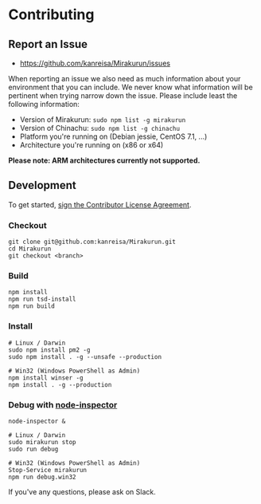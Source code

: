 # Contributing

## Report an Issue

* https://github.com/kanreisa/Mirakurun/issues

When reporting an issue we also need as much information about your environment
that you can include. We never know what information will be pertinent when
trying narrow down the issue. Please include least the following information:

* Version of Mirakurun: `sudo npm list -g mirakurun`
* Version of Chinachu: `sudo npm list -g chinachu`
* Platform you're running on (Debian jessie, CentOS 7.1, ...)
* Architecture you're running on (x86 or x64)

**Please note: ARM architectures currently not supported.**

## Development

To get started, [sign the Contributor License Agreement](https://www.clahub.com/agreements/kanreisa/Mirakurun).

### Checkout

```
git clone git@github.com:kanreisa/Mirakurun.git
cd Mirakurun
git checkout <branch>
```

### Build

```
npm install
npm run tsd-install
npm run build
```

### Install

```
# Linux / Darwin
sudo npm install pm2 -g
sudo npm install . -g --unsafe --production

# Win32 (Windows PowerShell as Admin)
npm install winser -g
npm install . -g --production
```

### Debug with [node-inspector](https://github.com/node-inspector/node-inspector)

```
node-inspector &

# Linux / Darwin
sudo mirakurun stop
sudo run debug

# Win32 (Windows PowerShell as Admin)
Stop-Service mirakurun
npm run debug.win32
```

If you've any questions, please ask on Slack.